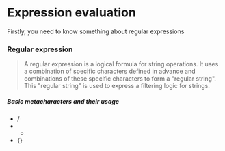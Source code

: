 # Expression evaluation
Firstly, you need to know something about regular expressions
### Regular expression

> A regular expression is a logical formula for string operations. It uses a combination of specific characters defined in advance and combinations of these specific characters to form a "regular string". This "regular string" is used to express a filtering logic for strings.

##### Basic metacharacters and their usage
- /
- *
- {}
